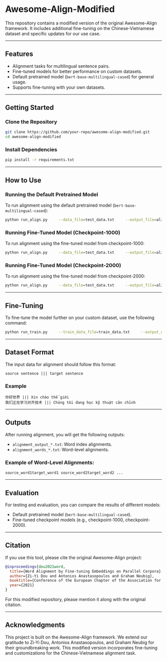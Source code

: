 
# Awesome-Align-Modified

This repository contains a modified version of the original Awesome-Align framework. It includes additional fine-tuning on the Chinese-Vietnamese dataset and specific updates for our use case.

---

## Features

- Alignment tasks for multilingual sentence pairs.
- Fine-tuned models for better performance on custom datasets.
- Default pretrained model (`bert-base-multilingual-cased`) for general usage.
- Supports fine-tuning with your own datasets.

---

## Getting Started

### Clone the Repository

```bash
git clone https://github.com/your-repo/awesome-align-modified.git
cd awesome-align-modified
```

### Install Dependencies

```bash
pip install -r requirements.txt
```

---

## How to Use

### Running the Default Pretrained Model

To run alignment using the default pretrained model (`bert-base-multilingual-cased`):

```bash
python run_align.py     --data_file=test_data.txt     --output_file=alignment_output_default.txt     --output_word_file=alignment_words_default.txt     --model_name_or_path=bert-base-multilingual-cased     --batch_size=16     --extraction=softmax     --num_workers=0
```

### Running Fine-Tuned Model (Checkpoint-1000)

To run alignment using the fine-tuned model from checkpoint-1000:

```bash
python run_align.py     --data_file=test_data.txt     --output_file=alignment_output_1000.txt     --output_word_file=alignment_words_1000.txt     --model_name_or_path=./output_finetune/checkpoint-1000     --batch_size=16     --extraction=softmax     --num_workers=0
```

### Running Fine-Tuned Model (Checkpoint-2000)

To run alignment using the fine-tuned model from checkpoint-2000:

```bash
python run_align.py     --data_file=test_data.txt     --output_file=alignment_output_2000.txt     --output_word_file=alignment_words_2000.txt     --model_name_or_path=./output_finetune/checkpoint-2000     --batch_size=16     --extraction=softmax     --num_workers=0
```

---

## Fine-Tuning

To fine-tune the model further on your custom dataset, use the following command:

```bash
python run_train.py     --train_data_file=train_data.txt     --output_dir=./output_finetune     --model_name_or_path=./output_finetune/checkpoint-2000     --should_continue     --do_train     --train_tlm     --train_so     --num_train_epochs=3     --per_gpu_train_batch_size=2     --gradient_accumulation_steps=4     --save_steps=1000
```

---

## Dataset Format

The input data for alignment should follow this format:

```plaintext
source sentence ||| target sentence
```

### Example

```plaintext
你好世界 ||| Xin chào thế giới
我们正在学习对齐技术 ||| Chúng tôi đang học kỹ thuật căn chỉnh
```

---

## Outputs

After running alignment, you will get the following outputs:

- `alignment_output_*.txt`: Word index alignments.
- `alignment_words_*.txt`: Word-level alignments.

### Example of Word-Level Alignments:

```plaintext
source_word1target_word1 source_word2target_word2 ...
```

---

## Evaluation

For testing and evaluation, you can compare the results of different models:

- Default pretrained model (`bert-base-multilingual-cased`).
- Fine-tuned checkpoint models (e.g., checkpoint-1000, checkpoint-2000).

---

## Citation

If you use this tool, please cite the original Awesome-Align project:

```bibtex
@inproceedings{dou2021word,
  title={Word Alignment by Fine-tuning Embeddings on Parallel Corpora},
  author={Zi-Yi Dou and Antonios Anastasopoulos and Graham Neubig},
  booktitle={Conference of the European Chapter of the Association for Computational Linguistics (EACL)},
  year={2021}
}
```

For this modified repository, please mention it along with the original citation.

---

## Acknowledgments

This project is built on the Awesome-Align framework. We extend our gratitude to Zi-Yi Dou, Antonios Anastasopoulos, and Graham Neubig for their groundbreaking work. This modified version incorporates fine-tuning and customizations for the Chinese-Vietnamese alignment task.
